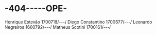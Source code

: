 # -404-----OPE-



Henrique Estevão	  1700718/---/
Diego Constantino	  1700677/---/
Leonardo Negreiros  1600792/---/
Matheus Scotini	    1700161/---/

